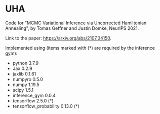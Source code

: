 # UHA
Code for "MCMC Variational Inference via Uncorrected Hamiltonian Annealing", by Tomas Geffner and Justin Domke, NeurIPS 2021.

Link to the paper: <https://arxiv.org/abs/2107.04150>.

Implemented using (items marked with (*) are required by the inference gym):
- python 3.7.9
- Jax 0.2.9
- jaxlib 0.1.61
- numpyro 0.5.0
- numpy 1.19.5
- scipy 1.5.1
- inference_gym 0.0.4
- tensorflow 2.5.0 (*)
- tensorflow_probability 0.13.0 (*)
